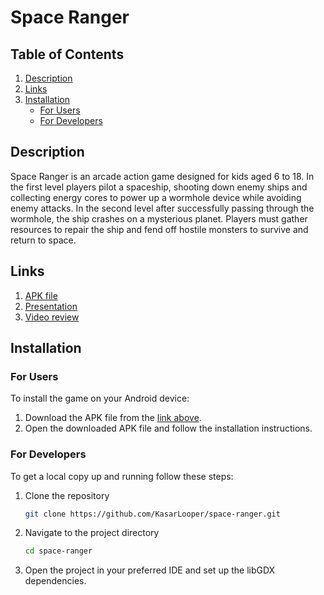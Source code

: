 # Space Ranger

## Table of Contents

1. [Description](#description)
2. [Links](#links)
3. [Installation](#installation)
    - [For Users](#for-users)
    - [For Developers](#for-developers)

## Description

Space Ranger is an arcade action game designed for kids aged 6 to 18. In the first level players pilot a spaceship, shooting down enemy ships and collecting energy cores to power up a wormhole device while avoiding enemy attacks. In the second level after successfully passing through the wormhole, the ship crashes on a mysterious planet. Players must gather resources to repair the ship and fend off hostile monsters to survive and return to space.

## Links
1. [APK file](https://disk.yandex.ru/d/6bL7mlc6bVmoiA)
2. [Presentation](https://disk.yandex.ru/i/GqIgERNvMyuHCA)
3. [Video review](https://disk.yandex.ru/i/0ByM5XW74jUNAw)

## Installation

### For Users

To install the game on your Android device:

1. Download the APK file from the [link above](#links).
2. Open the downloaded APK file and follow the installation instructions.

### For Developers

To get a local copy up and running follow these steps:

1. Clone the repository
    ```sh
    git clone https://github.com/KasarLooper/space-ranger.git
    ```
2. Navigate to the project directory
    ```sh
    cd space-ranger
    ```
3. Open the project in your preferred IDE and set up the libGDX dependencies.
